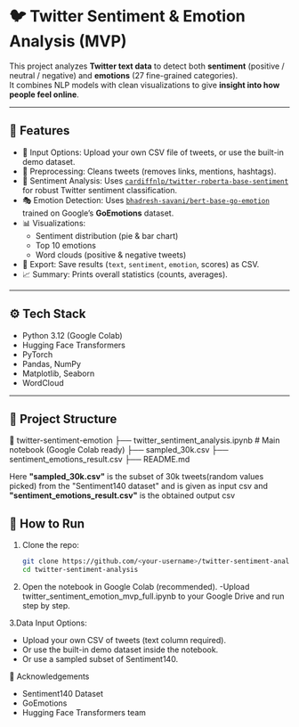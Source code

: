 # 🐦 Twitter Sentiment & Emotion Analysis (MVP)

This project analyzes **Twitter text data** to detect both **sentiment** (positive / neutral / negative) and **emotions** (27 fine-grained categories).  
It combines NLP models with clean visualizations to give **insight into how people feel online**.

---

## 🚀 Features
- 📂 Input Options: Upload your own CSV file of tweets, or use the built-in demo dataset.  
- 🧹 Preprocessing: Cleans tweets (removes links, mentions, hashtags).  
- 🔎 Sentiment Analysis: Uses [`cardiffnlp/twitter-roberta-base-sentiment`](https://huggingface.co/cardiffnlp/twitter-roberta-base-sentiment) for robust Twitter sentiment classification.  
- 🎭 Emotion Detection: Uses [`bhadresh-savani/bert-base-go-emotion`](https://huggingface.co/bhadresh-savani/bert-base-go-emotion) trained on Google’s **GoEmotions** dataset.  
- 📊 Visualizations:
  - Sentiment distribution (pie & bar chart)
  - Top 10 emotions
  - Word clouds (positive & negative tweets)  
- 💾 Export: Save results (`text`, `sentiment`, `emotion`, scores) as CSV.  
- 📈 Summary: Prints overall statistics (counts, averages).  

---

## ⚙️ Tech Stack
- Python 3.12 (Google Colab)
- Hugging Face Transformers
- PyTorch
- Pandas, NumPy
- Matplotlib, Seaborn
- WordCloud

---

## 📂 Project Structure
 📁 twitter-sentiment-emotion
 ├── twitter_sentiment_analysis.ipynb # Main notebook (Google Colab ready)
 ├── sampled_30k.csv 
 ├── sentiment_emotions_result.csv
 ├── README.md 

 Here **"sampled_30k.csv"** is the subset of 30k tweets(random values picked) from the "Sentiment140 dataset" and is given as input csv and **"sentiment_emotions_result.csv"** is the obtained output csv

## 🔧 How to Run
1. Clone the repo:
   ```bash
   git clone https://github.com/<your-username>/twitter-sentiment-analysis.git
   cd twitter-sentiment-analysis

2. Open the notebook in Google Colab (recommended).
-Upload twitter_sentiment_emotion_mvp_full.ipynb to your Google Drive and run step by step.

3.Data Input Options:

- Upload your own CSV of tweets (text column required).
- Or use the built-in demo dataset inside the notebook.
- Or use a sampled subset of Sentiment140.

🙌 Acknowledgements

- Sentiment140 Dataset
- GoEmotions
- Hugging Face Transformers team

